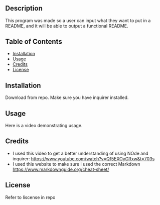 # <README-Generator>

## Description
This program was made so a user can input what they want to put in a README, and it will be able to output a functional README.

## Table of Contents

- [Installation](#installation)
- [Usage](#usage)
- [Credits](#credits)
- [License](#license)

## Installation

Download from repo. Make sure you have inquirer installed.

## Usage 
Here is a video demonstrating usage.

## Credits
- I used this video to get a better understanding of using NOde and inquirer: https://www.youtube.com/watch?v=Qf5EXOyGRxw&t=703s 
- I used this website to make sure I used the correct Markdown https://www.markdownguide.org/cheat-sheet/ 

## License

Refer to liscense in repo 